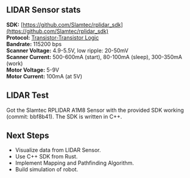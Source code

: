 ## LIDAR Sensor stats
**SDK:** [https://github.com/Slamtec/rplidar_sdk](https://github.com/Slamtec/rplidar_sdk)<br>
**Protocol:** [Transistor-Transistor Logic](https://www.matrixorbital.com/communication-protocol/#TTL)<br>
**Bandrate:** 115200 bps<br>
**Scanner Voltage:** 4.9-5.5V, low ripple: 20-50mV<br>
**Scanner Current:** 500-600mA (start), 80-100mA (sleep), 300-350mA (work)<br>
**Motor Voltage:** 5-9V<br>
**Motor Current:** 100mA (at 5V)<br>

## LIDAR Test
Got the Slamtec RPLIDAR A1M8 Sensor with the provided SDK working (commit: bbf8b41). The SDK is written in C++.

## Next Steps
- Visualize data from LIDAR Sensor.
- Use C++ SDK from Rust.
- Implement Mapping and Pathfinding Algorithm.
- Build simulation of robot. 
